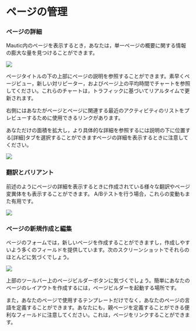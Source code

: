 # ページの管理

### ページの詳細
Mautic内のページを表示するとき，あなたは，単一ページの概要に関する情報の膨大な量を見つけることができます。


![](http://drop.dbh.li/image/0x1x1p0S1E17/Image%202014-11-16%20at%2010.04.37%20PM.png)

ページタイトルの下の上部にページの説明を参照することができます。素早くページビュー，新しい対リピーター，およびページ上の平均時間でチャートを参照してください。これらのチャートは，トラフィックに基づいてリアルタイムで更新されます。

右側にはあなたがページとページに関連する最近のアクティビティのリストをプレビューするために使用できるリンクがあります。

あなただけの面積を拡大し，より具体的な詳細を参照するには説明の下に位置する[詳細]タブを選択することができますページの詳​​細を表示するときに注意してください。



![](http://drop.dbh.li/image/2r073K1L120r/Screen%20Recording%202014-11-16%20at%2010.09%20PM.gif)

### 翻訳とバリアント

前述のようにページの詳細を表示するときに作成されている様々な翻訳やページ変異体をも表示することができます。 A/Bテストを行う場合，これらの変動もまた有用です。

![](http://drop.dbh.li/image/3i272q2g133l/Image%202014-11-16%20at%2010.13.10%20PM.png)


### ページの新規作成と編集

ページのフォームでは，新しいページを作成することができますし，作成しやすいよう多くのフィールドを提供しています。次のスクリーンショットでそれらのほとんどに気づくでしょう。

![](http://drop.dbh.li/image/3K0e1B0B2t0X/Image%202014-11-16%20at%2010.20.48%20PM.png)

上部のツールバー上のページビルダーボタンに気づくでしょう。簡単にあなたのページのレイアウトを作成するには，ページビルダーを起動する場所です。

また，あなたのページで使用するテンプレートだけでなく，あなたのページの言語を定義することができます。あなたにも，親ページを定義することができる便利なフィールドに注意してください。これは，ページをリンクすることができます。